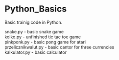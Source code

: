 # Python_Basics
Basic trainig code in Python.

snake.py - basic snake game  
kolko.py - unfinished tic tac toe game  
pinkponk.py - basic pong game for atari  
przelicznikwalut.py - basic cantor for three currencies  
kalkulator.py - basic calculator
